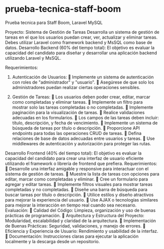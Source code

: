 # prueba-tecnica-staff-boom
Prueba tecnica para Staff Boom, Laravel MySQL


Proyecto: Sistema de Gestión de Tareas
Desarrolla un sistema de gestión de tareas en el que los usuarios puedan crear, ver,
actualizar y eliminar tareas. Debes utilizar Laravel como framework backend y MsSQL
como base de datos.
Desarrollo Backend (60% del tiempo total):
El objetivo es evaluar la capacidad del candidato para diseñar y desarrollar una
aplicación backend utilizando Laravel y MsSQL.

Requerimientos:
1. Autenticación de Usuarios:
 Implemente un sistema de autenticación con roles de &quot;administrador&quot; y
&quot;usuario&quot;.
 Asegúrese de que solo los administradores puedan realizar ciertas
operaciones sensibles.

2. Gestión de Tareas:
 Los usuarios deben poder crear, editar, marcar como completadas y
eliminar tareas.
 Implemente un filtro para mostrar solo las tareas completadas o no
completadas.
 Implemente paginación para la visualización de tareas.
 Realice validaciones adecuadas en los formularios.
 Los campos de las tareas deben incluir: título, descripción, y fecha de
vencimiento.
 Implemente un sistema de búsqueda de tareas por título o descripción.
 Proporcione API endpoints para todas las operaciones CRUD de tareas.
 Defina relaciones de base de datos adecuadas entre usuarios y tareas.
 Use middlewares de autenticación y autorización para proteger las rutas.

Desarrollo Frontend (40% del tiempo total):
El objetivo es evaluar la capacidad del candidato para crear una interfaz de usuario
eficiente utilizando el framework o librería de frontend que prefiera.
Requerimientos:
 Desarrolle una interfaz amigable y responsive para interactuar con el sistema
de gestión de tareas.
 Muestre la lista de tareas con opciones para editar, marcar como completadas
y eliminar.
 Cree un formulario para agregar y editar tareas.
 Implemente filtros visuales para mostrar tareas completadas y no completadas.
 Diseñe una barra de búsqueda para buscar tareas por título o descripción.
 Utilice estilos y diseño atractivos para mejorar la experiencia del usuario.
 Use AJAX o tecnologías similares para mejorar la interacción en tiempo real
cuando sea necesario.
Evaluación:
 Calidad del Código: Limpieza, organización y uso de buenas prácticas de
programación.
 Arquitectura y Estructura del Proyecto: Modularidad, escalabilidad y claridad
de la arquitectura.
 Implementación de Buenas Prácticas: Seguridad, validaciones, y manejo de
errores.
 Eficiencia y Experiencia de Usuario: Rendimiento y usabilidad de la interfaz.
 Documentación: Instrucciones claras para ejecutar la aplicación localmente y la
descarga desde un repositorio.
